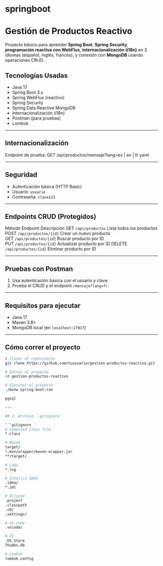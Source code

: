 # springboot

# Gestión de Productos Reactivo

Proyecto básico para aprender **Spring Boot**, **Spring Security**, **programación
reactiva con WebFlux**, **internacionalización (i18n)** en 3 idiomas (español, inglés,
francés), y conexión con **MongoDB** usando operaciones CRUD.


## Tecnologías Usadas

- Java 17
- Spring Boot 3.x
- Spring WebFlux (reactivo)
- Spring Security
- Spring Data Reactive MongoDB
- Internacionalización (i18n)
- Postman (para pruebas)
- Lombok

--- 

## Internacionalización

Endpoint de prueba:
GET /api/productos/mensaje?lang=es | en | fr
yaml


---
## Seguridad

- Autenticación básica (HTTP Basic)
- Usuario: `usuario`
- Contraseña: `clave123`

--- 
## Endpoints CRUD (Protegidos)

Método
Endpoint
Descripción
GET
`/api/productos`
Lista todos los productos
POST
`/api/productos/{id}`        Crear un nuevo producto             
GET
`/api/productos/{id}`         Buscar producto por ID           
PUT
`/api/productos/{id}` Actualizar producto por ID
DELETE
`/api/productos/{id}`         Eliminar producto por ID

---

## Pruebas con Postman

1. Usa autenticación básica con el usuario y clave.
2. Prueba el CRUD y el endpoint `/mensaje?lang=fr`.

---

## Requisitos para ejecutar

- Java 17
- Maven 3.8+
- MongoDB local (en `localhost:27017`)

---

## Cómo correr el proyecto

```bash
# Clonar el repositorio
git clone https://github.com/tuusuario/gestion-productos-reactivo.git

# Entrar al proyecto
cd gestion-productos-reactivo

# Ejecutar el proyecto
./mvnw spring-boot:run

pgsql

---

## 2. Archivo `.gitignore`

```gitignore
# Compiled class file
*.class

# Maven
target/
!.mvn/wrapper/maven-wrapper.jar
**/target/

# Logs
*.log

# IntelliJ IDEA
.idea/
*.iml

# Eclipse
.project
.classpath
.c9/
.settings/

# VS Code
.vscode/

# OS
.DS_Store
Thumbs.db

# Lombok
lombok.config 